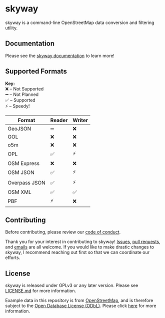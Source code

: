 # skyway

skyway is a command-line OpenStreetMap data conversion and filtering utility.

## Documentation

Please see the [skyway documentation](https://maprva.github.io/skyway/) to learn more!

## Supported Formats

**Key:**<br>
❌ – Not Supported<br>
➖ – Not Planned<br>
✅ – Supported<br>
⚡ – Speedy!<br>

| Format        | Reader | Writer |
| --------------|--------|--------|
| GeoJSON       | ➖     | ❌     |
| GOL           | ❌     | ❌     |
| o5m           | ❌     | ❌     |
| OPL           | ✅     | ⚡     |
| OSM Express   | ❌     | ❌     |
| OSM JSON      | ✅     | ⚡     |
| Overpass JSON | ✅     | ⚡     |
| OSM XML       | ✅     | ✅     |
| PBF           | ⚡     | ❌     |

## Contributing

Before contributing, please review our [code of conduct](CODE_OF_CONDUCT.md).

Thank you for your interest in contributing to skyway!
[Issues](https://github.com/MapRVA/skyway/issues), [pull requests](https://github.com/MapRVA/skyway/pulls), and [emails](mailto:email@jacobhall.net) are all welcome.
If you would like to make drastic changes to skyway, I recommend reaching out first so that we can coordinate our efforts.

## License

skyway is released under GPLv3 or any later version.
Please see [LICENSE.md](LICENSE.md) for more information.

Example data in this repository is from [OpenStreetMap](https://www.openstreetmap.org), and is therefore subject to the [Open Database License (ODbL)](https://opendatacommons.org/licenses/odbl/).
Please click [here](https://www.openstreetmap.org/copyright) for more information.
